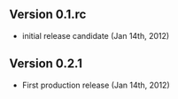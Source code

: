 ## Version 0.1.rc

* initial release candidate (Jan 14th, 2012)

## Version 0.2.1

* First production release  (Jan 14th, 2012)

